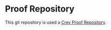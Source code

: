 <!-- CREV_README_MARKER_V0 - Please don't remove this first line, or `crev` might overwrite this file.  -->

# Proof Repository

This git repository is used a [Crev Proof
Repository](https://github.com/dpc/crev/wiki/Proof-Repository).
